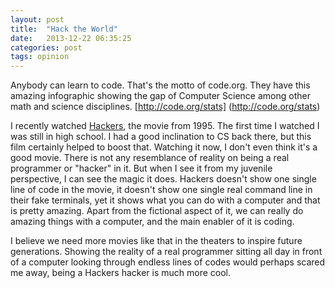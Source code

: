 ```yaml
---
layout: post
title:  "Hack the World"
date:   2013-12-22 06:35:25
categories: post
tags: opinion
---
```


Anybody can learn to code. That's the motto of code.org. They have this amazing infographic showing the gap of Computer Science among other math and science disciplines. [http://code.org/stats] (http://code.org/stats)

I recently watched [Hackers](http://code.org/stats), the movie from 1995. The first time I watched I was still in high school. I had a good inclination to CS back there, but this film certainly helped to boost that. Watching it now, I don't even think it's a good movie. There is not any resemblance of reality on being a real programmer or "hacker" in it. But when I see it from my juvenile perspective, I can see the magic it does. Hackers doesn't show one single line of code in the movie, it doesn't show one single real command line in their fake terminals, yet it shows what you can do with a computer and that is pretty amazing. Apart from the fictional aspect of it, we can really do amazing things with a computer, and the main enabler of it is coding.

I believe we need more movies like that in the theaters to inspire future generations. Showing the reality of a real programmer sitting all day in front of a computer looking through endless lines of codes would perhaps scared me away, being a Hackers hacker is much more cool.